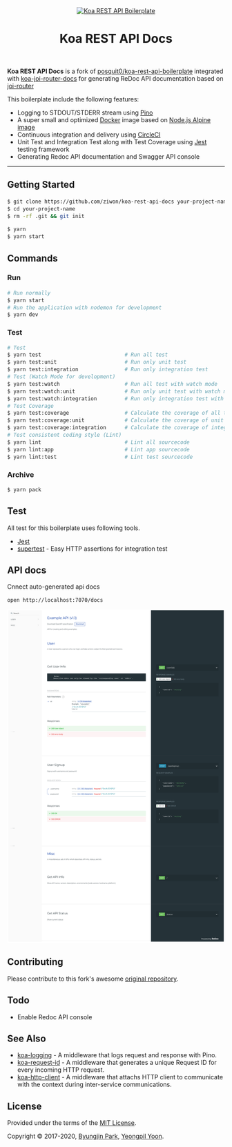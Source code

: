 <div align="center">
  <a href="https://github.com/ziwon/koa-rest-api-docs" title="Koa REST API Boilerplate">
    <img alt="Koa REST API Boilerplate" src="http://crocodillon.com/images/blog/2015/asynchronous-callbacks-in-koa--twitter.png" width="240px" />
  </a>
  <br />
  <h1>Koa REST API Docs</h1>
</div>



<br />

**Koa REST API Docs** is a fork of [posquit0/koa-rest-api-boilerplate](https://github.com/posquit0/koa-rest-api-boilerplate) integrated with [koa-joi-router-docs](https://github.com/chuyik/koa-joi-router-docs) for generating ReDoc API documentation based on [joi-router](https://github.com/koajs/joi-router)

This boilerplate include the following features:

- Logging to STDOUT/STDERR stream using [Pino](http://getpino.io/)
- A super small and optimized [Docker](https://www.docker.com/) image based on [Node.js Alpine image](https://hub.docker.com/_/node/)
- Continuous integration and delivery using [CircleCI](https://circleci.com/)
- Unit Test and Integration Test along with Test Coverage using [Jest](https://facebook.github.io/jest/) testing framework
- Generating Redoc API documentation and Swagger API console

---


## Getting Started

```zsh
$ git clone https://github.com/ziwon/koa-rest-api-docs your-project-name
$ cd your-project-name
$ rm -rf .git && git init
```

```zsh
$ yarn
$ yarn start
```


## Commands

### Run

```zsh
# Run normally
$ yarn start
# Run the application with nodemon for development
$ yarn dev
```

### Test

```zsh
# Test
$ yarn test                           # Run all test
$ yarn test:unit                      # Run only unit test
$ yarn test:integration               # Run only integration test
# Test (Watch Mode for development)
$ yarn test:watch                     # Run all test with watch mode
$ yarn test:watch:unit                # Run only unit test with watch mode
$ yarn test:watch:integration         # Run only integration test with watch mode
# Test Coverage
$ yarn test:coverage                  # Calculate the coverage of all test
$ yarn test:coverage:unit             # Calculate the coverage of unit test
$ yarn test:coverage:integration      # Calculate the coverage of integration test
# Test consistent coding style (Lint)
$ yarn lint                           # Lint all sourcecode
$ yarn lint:app                       # Lint app sourcecode
$ yarn lint:test                      # Lint test sourcecode
```

### Archive

```zsh
$ yarn pack
```


## Test

All test for this boilerplate uses following tools.

- [Jest](https://github.com/facebook/jest)
- [supertest](https://github.com/visionmedia/supertest) - Easy HTTP assertions for integration test

## API docs

Cnnect auto-generated api docs

```
open http://localhost:7070/docs
```

![](docs//screencapture.png)


## Contributing

Please contribute to this fork's awesome [original repository](https://github.com/posquit0/koa-rest-api-boilerplate).

## Todo

- Enable Redoc API console


## See Also

- [koa-logging](https://github.com/kasa-network/koa-logging) - A middleware that logs request and response with Pino.
- [koa-request-id](https://github.com/kasa-network/koa-request-id) - A middleware that generates a unique Request ID for every incoming HTTP request.
- [koa-http-client](https://github.com/kasa-network/koa-http-client) - A middleware that attachs HTTP client to communicate with the context during inter-service communications.


## License

Provided under the terms of the [MIT License](https://github.com/ziwon/koa-rest-api-docs/blob/master/LICENSE).

Copyright © 2017-2020, [Byungjin Park](http://www.ziwon.com), [Yeongpil Yoon](http://ziwon.github.com).
